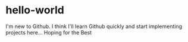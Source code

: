 # hello-world
I'm new to Github.
I think I'll learn Github quickly and start implementing projects here...
Hoping for the Best
